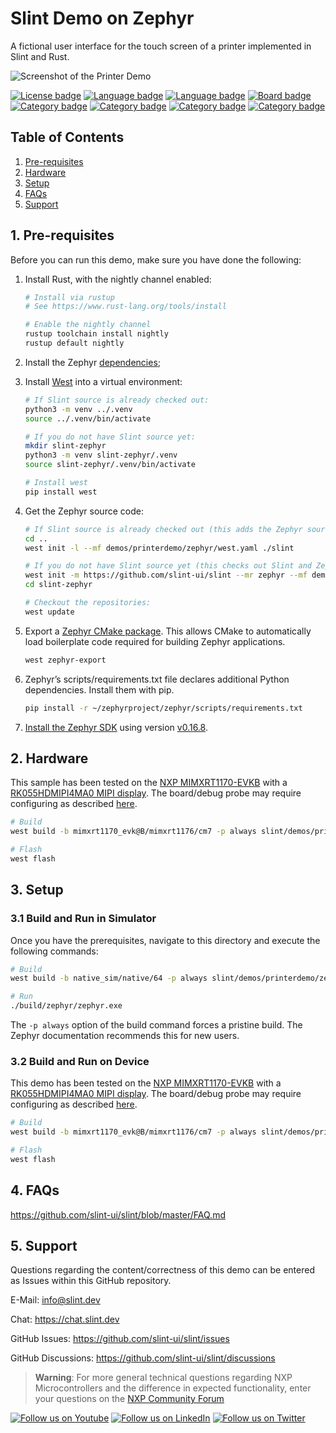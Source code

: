 
# Slint Demo on Zephyr

A fictional user interface for the touch screen of a printer implemented in Slint and Rust.

![Screenshot of the Printer Demo](https://slint.dev/resources/printerdemo_screenshot.png "Printer Demo")
<!----- Boards ----->
[![License badge](https://img.shields.io/badge/License-MIT-red)](https://github.com/slint-ui/slint/blob/master/LICENSES/MIT.txt)
[![Language badge](https://img.shields.io/badge/Language-Rust-yellow)](https://github.com/rust-lang/rust) [![Language badge](https://img.shields.io/badge/Language-Slint-yellow)](https://github.com/slint-ui/slint/tree/master)
[![Board badge](https://img.shields.io/badge/Board-MIMXRT1170&ndash;EVK-blue)](https://www.nxp.com/pip/MIMXRT1170-EVK)
[![Category badge](https://img.shields.io/badge/Category-GRAPHICS-yellowgreen)](https://mcuxpresso.nxp.com/appcodehub?category=graphics) [![Category badge](https://img.shields.io/badge/Category-HMI-yellowgreen)](https://mcuxpresso.nxp.com/appcodehub?category=hmi) [![Category badge](https://img.shields.io/badge/Category-USER%20INTERFACE-yellowgreen)](https://mcuxpresso.nxp.com/appcodehub?category=ui) [![Category badge](https://img.shields.io/badge/Category-TOOLS-yellowgreen)](https://mcuxpresso.nxp.com/appcodehub?category=tools)

## Table of Contents

1. [Pre-requisites](#1-pre-requisites)
2. [Hardware](#2-hardware)
3. [Setup](#3-setup)
4. [FAQs](#4-faqs)
5. [Support](#5-support)

## 1. Pre-requisites

Before you can run this demo, make sure you have done the following:

1. Install Rust, with the nightly channel enabled:

   ```bash
   # Install via rustup
   # See https://www.rust-lang.org/tools/install

   # Enable the nightly channel
   rustup toolchain install nightly
   rustup default nightly
   ```

2. Install the Zephyr [dependencies](https://docs.zephyrproject.org/latest/develop/getting_started/index.html#install-dependencies);
3. Install [West](https://docs.zephyrproject.org/latest/develop/west/index.html#west) into a virtual environment:

   ```bash
   # If Slint source is already checked out:
   python3 -m venv ../.venv
   source ../.venv/bin/activate

   # If you do not have Slint source yet:
   mkdir slint-zephyr
   python3 -m venv slint-zephyr/.venv
   source slint-zephyr/.venv/bin/activate

   # Install west
   pip install west
   ```

4. Get the Zephyr source code:

   ```bash
   # If Slint source is already checked out (this adds the Zephyr source next to the Slint source):
   cd ..
   west init -l --mf demos/printerdemo/zephyr/west.yaml ./slint

   # If you do not have Slint source yet (this checks out Slint and Zephyr source into slint-zephyr):
   west init -m https://github.com/slint-ui/slint --mr zephyr --mf demos/printerdemo/zephyr/west.yaml slint-zephyr
   cd slint-zephyr

   # Checkout the repositories:
   west update
   ```

5. Export a [Zephyr CMake package](https://docs.zephyrproject.org/latest/build/zephyr_cmake_package.html#cmake-pkg). This allows CMake to automatically load boilerplate code required for building Zephyr applications.

   ```bash
   west zephyr-export
   ```

6. Zephyr’s scripts/requirements.txt file declares additional Python dependencies. Install them with pip.

   ```bash
   pip install -r ~/zephyrproject/zephyr/scripts/requirements.txt
   ```

7. [Install the Zephyr SDK](https://docs.zephyrproject.org/latest/develop/getting_started/index.html#install-the-zephyr-sdk) using version [v0.16.8](https://github.com/zephyrproject-rtos/sdk-ng/releases/tag/v0.16.8).

## 2. Hardware

This sample has been tested on the [NXP MIMXRT1170-EVKB](https://docs.zephyrproject.org/latest/boards/nxp/mimxrt1170_evk/doc/index.html) with a [RK055HDMIPI4MA0 MIPI display](https://docs.zephyrproject.org/latest/boards/shields/rk055hdmipi4ma0/doc/index.html). The board/debug probe may require configuring as described [here](https://docs.zephyrproject.org/latest/boards/nxp/mimxrt1170_evk/doc/index.html#configuring-a-debug-probe).

```bash
# Build
west build -b mimxrt1170_evk@B/mimxrt1176/cm7 -p always slint/demos/printerdemo/zephyr -- -DSHIELD=rk055hdmipi4ma0 -DCMAKE_BUILD_TYPE=Release

# Flash
west flash
```

## 3. Setup

### 3.1 Build and Run in Simulator

Once you have the prerequisites, navigate to this directory and execute the following commands:

```bash
# Build
west build -b native_sim/native/64 -p always slint/demos/printerdemo/zephyr

# Run
./build/zephyr/zephyr.exe
```

The `-p always` option of the build command forces a pristine build. The Zephyr documentation recommends this for new users.

### 3.2 Build and Run on Device

This demo has been tested on the [NXP MIMXRT1170-EVKB](https://docs.zephyrproject.org/latest/boards/nxp/mimxrt1170_evk/doc/index.html) with a [RK055HDMIPI4MA0 MIPI display](https://docs.zephyrproject.org/latest/boards/shields/rk055hdmipi4ma0/doc/index.html). The board/debug probe may require configuring as described [here](https://docs.zephyrproject.org/latest/boards/nxp/mimxrt1170_evk/doc/index.html#configuring-a-debug-probe).

```bash
# Build
west build -b mimxrt1170_evk@B/mimxrt1176/cm7 -p always slint/demos/printerdemo/zephyr -- -DSHIELD=rk055hdmipi4ma0 -DCMAKE_BUILD_TYPE=Release

# Flash
west flash
```

## 4. FAQs

<https://github.com/slint-ui/slint/blob/master/FAQ.md>

## 5. Support

Questions regarding the content/correctness of this demo can be entered as Issues within this GitHub repository.

E-Mail: <info@slint.dev>

Chat: <https://chat.slint.dev>

GitHub Issues: <https://github.com/slint-ui/slint/issues>

GitHub Discussions: <https://github.com/slint-ui/slint/discussions>

>**Warning**: For more general technical questions regarding NXP Microcontrollers and the difference in expected functionality, enter your questions on the [NXP Community Forum](https://community.nxp.com/)

[![Follow us on Youtube](https://img.shields.io/badge/Youtube-Follow%20us%20on%20Youtube-red.svg)](https://www.youtube.com/slint-ui) [![Follow us on LinkedIn](https://img.shields.io/badge/LinkedIn-Follow%20us%20on%20LinkedIn-blue.svg)](https://www.linkedin.com/company/slint-ui/) [![Follow us on Twitter](https://img.shields.io/badge/X-Follow%20us%20on%20X-black.svg)](https://twitter.com/slint_ui)
